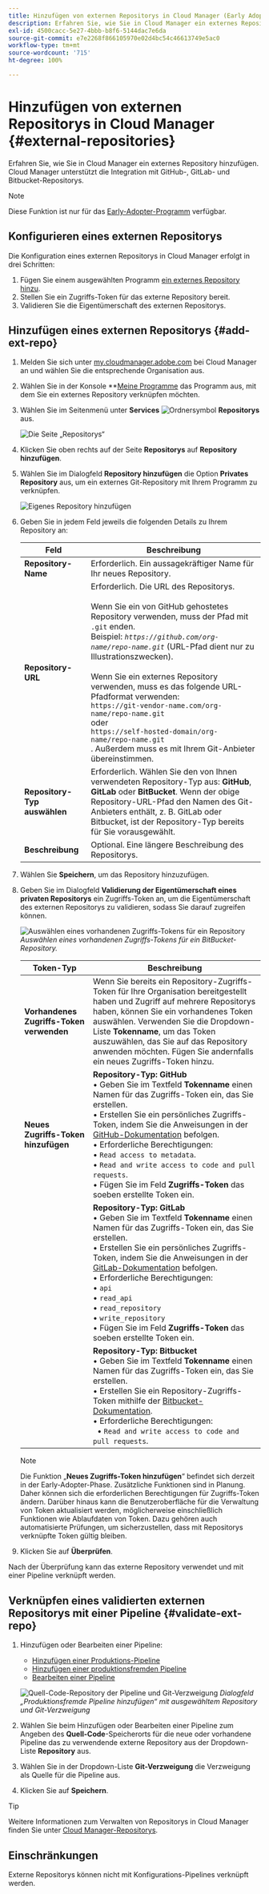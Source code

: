 ```yaml
---
title: Hinzufügen von externen Repositorys in Cloud Manager (Early Adopter)
description: Erfahren Sie, wie Sie in Cloud Manager ein externes Repository hinzufügen. Cloud Manager unterstützt die Integration mit GitHub-, GitLab- und Bitbucket-Repositorys.
exl-id: 4500cacc-5e27-4bbb-b8f6-5144dac7e6da
source-git-commit: e7e2268f866105970e02d4bc54c46613749e5ac0
workflow-type: tm+mt
source-wordcount: '715'
ht-degree: 100%

---
```


# Hinzufügen von externen Repositorys in Cloud Manager {#external-repositories}

Erfahren Sie, wie Sie in Cloud Manager ein externes Repository hinzufügen. Cloud Manager unterstützt die Integration mit GitHub-, GitLab- und Bitbucket-Repositorys.

>[!NOTE]
>
>Diese Funktion ist nur für das [Early-Adopter-Programm](/help/release-notes/current.md#early-adoption) verfügbar.

## Konfigurieren eines externen Repositorys

Die Konfiguration eines externen Repositorys in Cloud Manager erfolgt in drei Schritten:

1. Fügen Sie einem ausgewählten Programm [ein externes Repository hinzu](#add-external-repo).
1. Stellen Sie ein Zugriffs-Token für das externe Repository bereit.
1. Validieren Sie die Eigentümerschaft des externen Repositorys.


## Hinzufügen eines externen Repositorys {#add-ext-repo}

1. Melden Sie sich unter [my.cloudmanager.adobe.com](https://my.cloudmanager.adobe.com/) bei Cloud Manager an und wählen Sie die entsprechende Organisation aus.

1. Wählen Sie in der Konsole **[Meine Programme](/help/getting-started/navigation.md#my-programs-console) das Programm aus, mit dem Sie ein externes Repository verknüpfen möchten.


1. Wählen Sie im Seitenmenü unter **Services** ![Ordnersymbol](https://spectrum.adobe.com/static/icons/workflow_18/Smock_Folder_18_N.svg) **Repositorys** aus.

   ![Die Seite „Repositorys“](/help/managing-code/assets/repositories-tab.png)

1. Klicken Sie oben rechts auf der Seite **Repositorys** auf **Repository hinzufügen**.

1. Wählen Sie im Dialogfeld **Repository hinzufügen** die Option **Privates Repository** aus, um ein externes Git-Repository mit Ihrem Programm zu verknüpfen.

   ![Eigenes Repository hinzufügen](/help/managing-code/assets/repositories-private-repo-type.png)

1. Geben Sie in jedem Feld jeweils die folgenden Details zu Ihrem Repository an:

   | Feld | Beschreibung |
   | --- | --- |
   | **Repository-Name** | Erforderlich. Ein aussagekräftiger Name für Ihr neues Repository. |
   | **Repository-URL** | Erforderlich. Die URL des Repositorys.<br><br> Wenn Sie ein von GitHub gehostetes Repository verwenden, muss der Pfad mit `.git` enden.<br>Beispiel: *`https://github.com/org-name/repo-name.git`* (URL-Pfad dient nur zu Illustrationszwecken).<br><br>Wenn Sie ein externes Repository verwenden, muss es das folgende URL-Pfadformat verwenden:<br>`https://git-vendor-name.com/org-name/repo-name.git`<br> oder <br>`https://self-hosted-domain/org-name/repo-name.git`<br>. Außerdem muss es mit Ihrem Git-Anbieter übereinstimmen. |
   | **Repository-Typ auswählen** | Erforderlich. Wählen Sie den von Ihnen verwendeten Repository-Typ aus: **GitHub**, **GitLab** oder **BitBucket**. Wenn der obige Repository-URL-Pfad den Namen des Git-Anbieters enthält, z. B. GitLab oder Bitbucket, ist der Repository-Typ bereits für Sie vorausgewählt. |
   | **Beschreibung** | Optional. Eine längere Beschreibung des Repositorys. |

1. Wählen Sie **Speichern**, um das Repository hinzuzufügen.

1. Geben Sie im Dialogfeld **Validierung der Eigentümerschaft eines privaten Repositorys** ein Zugriffs-Token an, um die Eigentümerschaft des externen Repositorys zu validieren, sodass Sie darauf zugreifen können.

   ![Auswählen eines vorhandenen Zugriffs-Tokens für ein Repository](/help/managing-code/assets/repositories-exisiting-access-token.png)
   *Auswählen eines vorhandenen Zugriffs-Tokens für ein BitBucket-Repository.*

   | Token-Typ | Beschreibung |
   | --- | --- |
   | **Vorhandenes Zugriffs-Token verwenden** | Wenn Sie bereits ein Repository-Zugriffs-Token für Ihre Organisation bereitgestellt haben und Zugriff auf mehrere Repositorys haben, können Sie ein vorhandenes Token auswählen. Verwenden Sie die Dropdown-Liste **Tokenname**, um das Token auszuwählen, das Sie auf das Repository anwenden möchten. Fügen Sie andernfalls ein neues Zugriffs-Token hinzu. |
   | **Neues Zugriffs-Token hinzufügen** | **Repository-Typ: GitHub**<br>• Geben Sie im Textfeld **Tokenname** einen Namen für das Zugriffs-Token ein, das Sie erstellen.<br>• Erstellen Sie ein persönliches Zugriffs-Token, indem Sie die Anweisungen in der [GitHub-Dokumentation](https://docs.github.com/en/enterprise-server@3.14/authentication/keeping-your-account-and-data-secure/managing-your-personal-access-tokens) befolgen.<br>• Erforderliche Berechtigungen:<br>  • `Read access to metadata`.<br>  • `Read and write access to code and pull requests`.<br>• Fügen Sie im Feld **Zugriffs-Token** das soeben erstellte Token ein. |
   |  | **Repository-Typ: GitLab**<br>• Geben Sie im Textfeld **Tokenname** einen Namen für das Zugriffs-Token ein, das Sie erstellen.<br>• Erstellen Sie ein persönliches Zugriffs-Token, indem Sie die Anweisungen in der [GitLab-Dokumentation](https://docs.gitlab.com/ee/user/profile/personal_access_tokens.html) befolgen.<br>• Erforderliche Berechtigungen:<br>  • `api`<br>  • `read_api`<br>  • `read_repository`<br>  • `write_repository`<br>• Fügen Sie im Feld **Zugriffs-Token** das soeben erstellte Token ein. |
   |  | **Repository-Typ: Bitbucket**<br>• Geben Sie im Textfeld **Tokenname** einen Namen für das Zugriffs-Token ein, das Sie erstellen.<br>• Erstellen Sie ein Repository-Zugriffs-Token mithilfe der [Bitbucket-Dokumentation](https://support.atlassian.com/bitbucket-cloud/docs/create-a-repository-access-token/).<br>• Erforderliche Berechtigungen:<br>  • `Read and write access to code and pull requests`. |

   >[!NOTE]
   >
   >Die Funktion „**Neues Zugriffs-Token hinzufügen**“ befindet sich derzeit in der Early-Adopter-Phase. Zusätzliche Funktionen sind in Planung. Daher können sich die erforderlichen Berechtigungen für Zugriffs-Token ändern. Darüber hinaus kann die Benutzeroberfläche für die Verwaltung von Token aktualisiert werden, möglicherweise einschließlich Funktionen wie Ablaufdaten von Token. Dazu gehören auch automatisierte Prüfungen, um sicherzustellen, dass mit Repositorys verknüpfte Token gültig bleiben.

1. Klicken Sie auf **Überprüfen**.

Nach der Überprüfung kann das externe Repository verwendet und mit einer Pipeline verknüpft werden.

## Verknüpfen eines validierten externen Repositorys mit einer Pipeline {#validate-ext-repo}

1. Hinzufügen oder Bearbeiten einer Pipeline:
   * [Hinzufügen einer Produktions-Pipeline](/help/using/production-pipelines.md)
   * [Hinzufügen einer produktionsfremden Pipeline](/help/using/non-production-pipelines.md)
   * [Bearbeiten einer Pipeline](/help/using/managing-pipelines.md#editing-pipelines)

   ![Quell-Code-Repository der Pipeline und Git-Verzweigung](/help/managing-code/assets/pipeline-repo-gitbranch.png)
   *Dialogfeld „Produktionsfremde Pipeline hinzufügen“ mit ausgewähltem Repository und Git-Verzweigung*

1. Wählen Sie beim Hinzufügen oder Bearbeiten einer Pipeline zum Angeben des **Quell-Code**-Speicherorts für die neue oder vorhandene Pipeline das zu verwendende externe Repository aus der Dropdown-Liste **Repository** aus.

1. Wählen Sie in der Dropdown-Liste **Git-Verzweigung** die Verzweigung als Quelle für die Pipeline aus.

1. Klicken Sie auf **Speichern**.


>[!TIP]
>
>Weitere Informationen zum Verwalten von Repositorys in Cloud Manager finden Sie unter [Cloud Manager-Repositorys](/help/managing-code/managing-repositories.md).


## Einschränkungen

Externe Repositorys können nicht mit Konfigurations-Pipelines verknüpft werden.

<!-- THIS BULLET REMOVED AS PER https://wiki.corp.adobe.com/display/DMSArchitecture/Cloud+Manager+2024.12.0+Release. THEY CAN NOW START AUTOMATICALLY

* Pipelines using external repositories (excluding GitHub-hosted repositories) and the **Deployment Trigger** option [!UICONTROL **On Git Changes**], triggers are not automatically started. They must be manually started. -->

